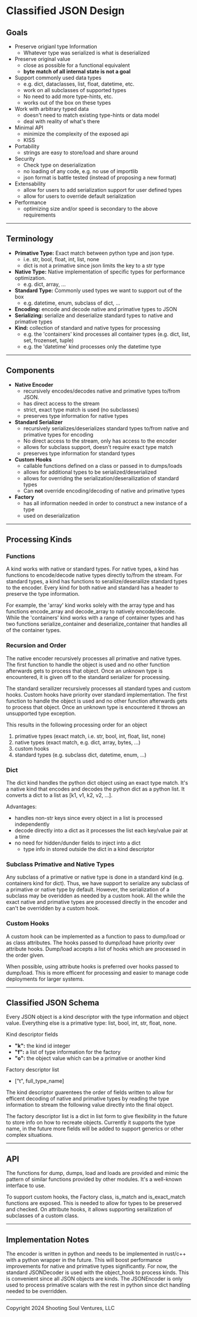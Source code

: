 # Classified JSON Design

## Goals

- Preserve origianl type Information
    - Whatever type was serialized is what is deserialized
- Preserve original value
    - close as possible for a functional equivalent
    - **byte match of all internal state is not a goal**
- Support commonly used data types
    - e.g. dict, dataclasses, list, float, datetime, etc.
    - work on all subclasses of supported types
    - No need to add more type-hints, etc.
    - works out of the box on these types
- Work with arbitrary typed data
    - doesn't need to match existing type-hints or data model
    - deal with reality of what's there
- Minimal API
    - minimize the complexity of the exposed api
    - KISS
- Portability
    - strings are easy to store/load and share around
- Security
    - Check type on deserialization
    - no loading of any code, e.g. no use of importlib
    - json format is battle tested (instead of proposing a new format)
- Extensability
    - allow for users to add serialization support for user defined types
    - allow for users to override default serialization
- Performance
    - optimizing size and/or speed is secondary to the above requirements

---

## Terminology

- **Primative Type:** Exact match between python type and json type. 
    - i.e. str, bool, float, int, list, none
    - dict is not a primative since json limits the key to a str type
- **Native Type:** Native implementation of specific types for performance optimization. 
    - e.g. dict, array, ...
- **Standard Type:** Commonly used types we want to support out of the box 
    - e.g. datetime, enum, subclass of dict, ...
- **Encoding:** encode and decode native and primative types to JSON
- **Serializing:** serialize and deserialize standard types to native and primative types
- **Kind:** collection of standard and native types for processing
    - e.g. the 'containers' kind processes all container types (e.g. dict, list, set, frozenset, tuple)
    - e.g. the 'datetime' kind processes only the datetime type

---

## Components

- **Native Encoder**
    - recursively encodes/decodes native and primative types to/from JSON.
    - has direct access to the stream
    - strict, exact type match is used (no subclasses)
    - preserves type information for native types
- **Standard Serializer**
    - recursively serializes/deserializes standard types to/from native and primative types for encoding
    - No direct access to the stream, only has access to the encoder
    - allows for subclass support, doesn't require exact type match
    - preserves type information for standard types
- **Custom Hooks**
    - callable functions defined on a class or passed in to dumps/loads 
    - allows for additional types to be serialized/deserialized
    - allows for overriding the serialization/deserailization of standard types
    - Can **not** override encoding/decoding of native and primative types
- **Factory**
    - has all information needed in order to construct a new instance of a type
    - used on deserialization

---

## Processing Kinds

### Functions

A kind works with native or standard types.  For native types, a kind has functions to encode/decode native types directly to/from the stream.  For standard types, a kind has functions to serailize/deserailize standard types to the encoder.  Every kind for both native and standard has a header to preserve the type information.

For example, the 'array' kind works solely with the array type and has functions encode_array and decode_array to natively encode/decode.  While the 'containers' kind works with a range of container types and has two functions serialize_container and deserialize_container that handles all of the container types.

### Recursion and Order

The native encoder recursively processes all primative and native types.  The first function to handle the object is used and no other function afterwards gets to process that object.  Once an unknown type is encountered, it is given off to the standard serializer for processing.

The standard serailizer recursively processes all standard types and custom hooks.  Custom hooks have priority over standard implementation.  The first function to handle the object is used and no other function afterwards gets to process that object.  Once an unknown type is encountered it throws an unsupported type exception.

This results in the following processing order for an object
1. primative types (exact match, i.e. str, bool, int, float, list, none)
2. native types (exact match, e.g. dict, array, bytes, ...)
3. custom hooks
4. standard types (e.g. subclass dict, datetime, enum, ...)

### Dict

The dict kind handles the python dict object using an exact type match.  It's a native kind that encodes and decodes the python dict as a python list.  It converts a dict to a list as [k1, v1, k2, v2, ...].  

Advantages:
- handles non-str keys since every object in a list is processed independently
- decode directly into a dict as it processes the list each key/value pair at a time
- no need for hidden/dunder fields to inject into a dict
    - type info in stored outside the dict in a kind descriptor

### Subclass Primative and Native Types

Any subclass of a primative or native type is done in a standard kind (e.g. containers kind for dict).  Thus, we have support to serialize any subclass of a primative or native type by default.  However, the serialization of a subclass may be overidden as needed by a custom hook.  All the while the exact native and primative types are processed directly in the encoder and can't be overridden by a custom hook.

### Custom Hooks

A custom hook can be implemented as a function to pass to dump/load or as class attributes.  The hooks passed to dump/load have priority over attribute hooks.  Dump/load accepts a list of hooks which are processed in the order given.

When possible, using attribute hooks is preferred over hooks passed to dump/load.  This is more efficent for processing and easier to manage code deployments for larger systems.

---

## Classified JSON Schema

Every JSON object is a kind descriptor with the type information and object value.  Everything else is a primative type: list, bool, int, str, float, none.

Kind descriptor fields
- **"k":** the kind id integer
- **"f":** a list of type information for the factory
- **"o":** the object value which can be a primative or another kind

Factory descriptor list
- ["t", full_type_name]

The kind descriptor guarentees the order of fields written to allow for efficent decoding of native and primative types by reading the type information to stream the following value directly into the final object.

The factory descriptor list is a dict in list form to give flexibility in the future to store info on how to recreate objects.  Currently it supports the type name, in the future more fields will be added to support generics or other complex situations.

---

## API

The functions for dump, dumps, load and loads are provided and mimic the pattern of similar functions provided by other modules.  It's a well-known interface to use.

To support custom hooks, the Factory class, is_match and is_exact_match functions are exposed.  This is needed to allow for types to be preserved and checked.  On attribute hooks, it allows supporting serailization of subclasses of a custom class.

---

## Implementation Notes

The encoder is written in python and needs to be implemented in rust/c++ with a python wrapper in the future.  This will boost performance improvements for native and primative types significantly.  For now, the standard JSONDecoder is used with the object_hook to process kinds.  This is convenient since all JSON objects are kinds.  The JSONEncoder is only used to process primative scalars with the rest in python since dict handling needed to be overridden.

---
Copyright 2024 Shooting Soul Ventures, LLC
